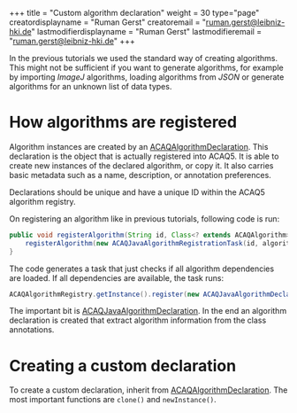 +++
title = "Custom algorithm declaration"
weight = 30
type="page"
creatordisplayname = "Ruman Gerst"
creatoremail = "ruman.gerst@leibniz-hki.de"
lastmodifierdisplayname = "Ruman Gerst"
lastmodifieremail = "ruman.gerst@leibniz-hki.de"
+++

In the previous tutorials we used the standard way of creating algorithms.
This might not be sufficient if you want to generate algorithms, for example
by importing *ImageJ* algorithms, loading algorithms from *JSON* or generate
algorithms for an unknown list of data types.

# How algorithms are registered

Algorithm instances are created by an [ACAQAlgorithmDeclaration](/external/apidocs/org/hkijena/acaq5/api/algorithm/ACAQAlgorithmDeclaration.html). This declaration
is the object that is actually registered into ACAQ5. It is able to create
new instances of the declared algorithm, or copy it. It also carries basic metadata
such as a name, description, or annotation preferences.

Declarations should be unique and have a unique ID within the ACAQ5 algorithm registry.

On registering an algorithm like in previous tutorials, following code is run:

```java
public void registerAlgorithm(String id, Class<? extends ACAQAlgorithm> algorithmClass) {
    registerAlgorithm(new ACAQJavaAlgorithmRegistrationTask(id, algorithmClass, this));
}
```

The code generates a task that just checks if all algorithm dependencies are loaded.
If all dependencies are available, the task runs:

```java
ACAQAlgorithmRegistry.getInstance().register(new ACAQJavaAlgorithmDeclaration(id, algorithmClass), source);
```

The important bit is [ACAQJavaAlgorithmDeclaration](/external/apidocs/org/hkijena/acaq5/api/algorithm/ACAQJavaAlgorithmDeclaration.html). In the end an algorithm declaration is created
that extract algorithm information from the class annotations.

# Creating a custom declaration

To create a custom declaration, inherit from [ACAQAlgorithmDeclaration](/external/apidocs/org/hkijena/acaq5/api/algorithm/ACAQAlgorithmDeclaration.html). The most important functions are `clone()` and `newInstance()`.
